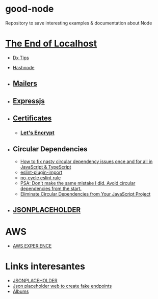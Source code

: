 # good-node
Repository to save interesting examples &amp; documentation about Node

# [The End of Localhost](https://dx.tips/the-end-of-localhost)
* [Dx Tips](https://dx.tips/)
* [Hashnode](https://hashnode.com/)

* ## [Mailers](./docs/mailers.md)
* ## [Expressjs](./docs/expressjs.md)
* ## [Certificates](./docs/certificates.md)
  * ### [Let's Encrypt](./docs/letsencrypt.md)
* ## Circular Dependencies
  *  [How to fix nasty circular dependency issues once and for all in JavaScript & TypeScript](https://medium.com/visual-development/how-to-fix-nasty-circular-dependency-issues-once-and-for-all-in-javascript-typescript-a04c987cf0de)
  *  [eslint-plugin-import](https://github.com/import-js/eslint-plugin-import)
  *  [no-cycle eslint rule](https://github.com/import-js/eslint-plugin-import/blob/main/docs/rules/no-cycle.md)
  *  [PSA: Don't make the same mistake I did. Avoid circular dependencies from the start.](https://www.reddit.com/r/typescript/comments/ra4wah/psa_dont_make_the_same_mistake_i_did_avoid/)
  *  [Eliminate Circular Dependencies from Your JavaScript Project](https://spin.atomicobject.com/2018/06/25/circular-dependencies-javascript/)
*  ## [JSONPLACEHOLDER](https://github.com/typicode/jsonplaceholder)

# AWS
* [AWS EXPERIENCE](https://aws-experience.com/)

# Links interesantes
* [JSONPLACEHOLDER](https://github.com/typicode/jsonplaceholder)
* [Json placeholder web to create fake endpoints](https://jsonplaceholder.typicode.com/)
* [Albums](https://jsonplaceholder.typicode.com/albums/)